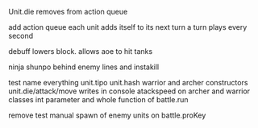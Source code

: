 Unit.die removes from action queue

add action queue
each unit adds itself to its next turn
a turn plays every second

debuff lowers block. allows aoe to hit tanks

ninja shunpo behind enemy lines and instakill

test name everything
unit.tipo unit.hash
warrior and archer constructors
unit.die/attack/move writes in console
atackspeed on archer and warrior classes
int parameter and whole function of battle.run

remove test
manual spawn of enemy units on battle.proKey